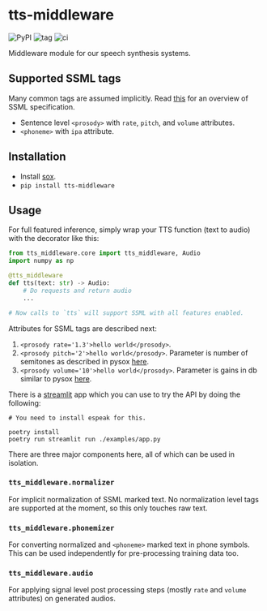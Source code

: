 # tts-middleware

![PyPI](https://img.shields.io/pypi/v/tts-middleware?style=flat-square) ![tag](https://img.shields.io/github/v/tag/Vernacular-ai/tts-middleware.svg?style=flat-square) ![ci](https://img.shields.io/github/workflow/status/Vernacular-ai/tts-middleware/CI.svg?style=flat-square)

Middleware module for our speech synthesis systems.

## Supported SSML tags

Many common tags are assumed implicitly. Read
[this](https://www.w3.org/TR/speech-synthesis/) for an overview of SSML
specification.

+ Sentence level `<prosody>` with `rate`, `pitch`, and `volume` attributes.
+ `<phoneme>` with `ipa` attribute.

## Installation

- Install [sox](http://sox.sourceforge.net/).
- `pip install tts-middleware`

## Usage

For full featured inference, simply wrap your TTS function (text to audio) with
the decorator like this:

```python
from tts_middleware.core import tts_middleware, Audio
import numpy as np

@tts_middleware
def tts(text: str) -> Audio:
    # Do requests and return audio
    ...

# Now calls to `tts` will support SSML with all features enabled.
```

Attributes for SSML tags are described next:

1. `<prosody rate='1.3'>hello world</prosody>`.
2. `<prosody pitch='2'>hello world</prosody>`. Parameter is number of semitones
   as described in pysox
   [here](https://pysox.readthedocs.io/en/latest/api.html#sox.transform.Transformer.pitch).
3. `<prosody volume='10'>hello world</prosody>`. Parameter is gains in db
   similar to pysox
   [here](https://pysox.readthedocs.io/en/latest/api.html#sox.transform.Transformer.loudness).

There is a [streamlit](https://streamlit.io/) app which you can use to try the
API by doing the following:

```
# You need to install espeak for this.

poetry install
poetry run streamlit run ./examples/app.py
```

There are three major components here, all of which can be used in isolation.

### `tts_middleware.normalizer`

For implicit normalization of SSML marked text. No normalization level tags are
supported at the moment, so this only touches raw text.

### `tts_middleware.phonemizer`
For converting normalized and `<phoneme>` marked text in phone symbols. This can
be used independently for pre-processing training data too.

### `tts_middleware.audio`
For applying signal level post processing steps (mostly `rate` and `volume`
attributes) on generated audios.
